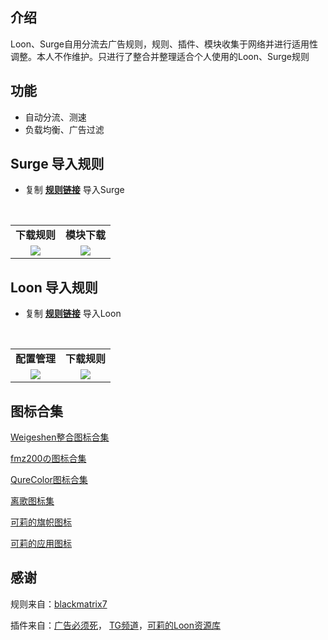 ## 介绍
Loon、Surge自用分流去广告规则，规则、插件、模块收集于网络并进行适用性调整。本人不作维护。只进行了整合并整理适合个人使用的Loon、Surge规则

## 功能
- 自动分流、测速
- 负载均衡、广告过滤

## Surge 导入规则
- 复制 **[规则链接](https://raw.githubusercontent.com/dqzboy/Loon_Surge_Rule/refs/heads/main/conf/Surge/surge.conf)** 导入Surge

<br/>
<table>
    <tr>
      <td width="50%" align="center"><b>下载规则</b></td>
      <td width="50%" align="center"><b>模块下载</b></td>
    </tr>
    <tr>
        <td width="50%" align="center"><img src="https://github.com/user-attachments/assets/3bb80aeb-26d9-4a82-9ba2-420892ff05ec?raw=true"></td>
        <td width="50%" align="center"><img src="https://github.com/user-attachments/assets/9297a375-4f6b-407c-b110-32d8a9151bc8?raw=true"></td>
    </tr>
</table>

## Loon 导入规则
- 复制 **[规则链接](https://raw.githubusercontent.com/dqzboy/Loon_Surge_Rule/refs/heads/main/conf/Loon/loon.conf)** 导入Loon

<br/>
<table>
    <tr>
      <td width="50%" align="center"><b>配置管理</b></td>
      <td width="50%" align="center"><b>下载规则</b></td>
    </tr>
    <tr>
        <td width="50%" align="center"><img src="https://github.com/user-attachments/assets/518b4c0f-e6bb-4cf1-89df-416b3375bf2f?raw=true"></td>
        <td width="50%" align="center"><img src=https://github.com/user-attachments/assets/73bd376b-a88e-4113-b681-8e262de7e264?raw=true"></td>
    </tr>
</table>

## 图标合集

[Weigeshen整合图标合集](https://raw.githubusercontent.com/weigeshen/-/main/TuBiao/TuBiaoDingYue.json)

[fmz200の图标合集](https://raw.githubusercontent.com/fmz200/wool_scripts/main/icons/icons-all.json)

[QureColor图标合集](https://raw.githubusercontent.com/Koolson/Qure/master/Other/QureColor.json)

[离歌图标集](https://raw.githubusercontent.com/lige47/QuanX-icon-rule/main/ligeicon-surge.json)

[可莉的旗帜图标](https://gitlab.com/lodepuly/iconlibrary/-/raw/main/Flag_icon/ColorfulStaticFlag.json)

[可莉的应用图标](https://raw.githubusercontent.com/luestr/IconResource/main/KeLee_icon.json)

## 感谢
规则来自：[blackmatrix7](https://github.com/blackmatrix7/ios_rule_script/tree/master/rule/Loon)

插件来自：[广告必须死](https://raw.githubusercontent.com/fmz200/wool_scripts/main/Loon/plugin/blockAds.plugin)， [TG频道](https://t.me/Aa28413761)，[可莉的Loon资源库](https://github.com/luestr/ProxyResource)
